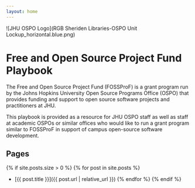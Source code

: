 ```yaml
---
layout: home
---
```


![JHU OSPO Logo](RGB Sheriden Libraries-OSPO Unit Lockup_horizontal.blue.png)

# Free and Open Source Project Fund Playbook

The Free and Open Source Project Fund (FOSSProF) is a grant program run by the Johns Hopkins University Open Source Programs Office (OSPO) that provides funding and support to open source software projects and practitioners at JHU. 

This playbook is provided as a resource for JHU OSPO staff as well as staff at academic OSPOs or similar offices who would like to run a grant program similar to FOSSProF in support of campus open-source software development. 

## Pages

{% if site.posts.size > 0 %}
{% for post in site.posts %}
* [{{ post.title }}]({{ post.url | relative_url }})
{% endfor %}
{% endif %}

